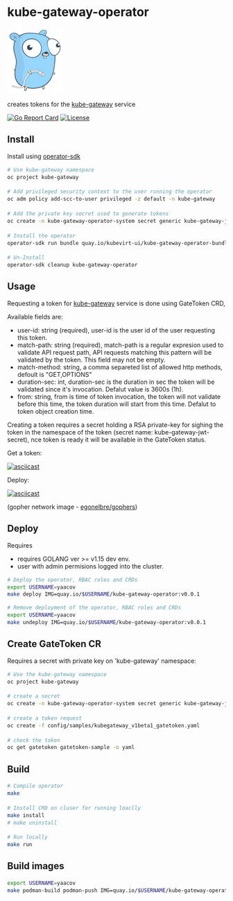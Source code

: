 # kube-gateway-operator

![alt gopher network](https://raw.githubusercontent.com/kubevirt-ui/kube-gateway/main/web/public/network-side.png)

creates tokens for the [kube-gateway](https://github.com/kubevirt-ui/kube-gateway) service

[![Go Report Card](https://goreportcard.com/badge/github.com/kubevirt-ui/kube-gateway-operator)](https://goreportcard.com/report/github.com/kubevirt-ui/kube-gateway-operator)
[![License](https://img.shields.io/badge/License-Apache%202.0-blue.svg)](https://opensource.org/licenses/Apache-2.0)

## Install

Install using [operator-sdk](https://sdk.operatorframework.io/docs/installation/)

```bash
# Use kube-gateway namespace
oc project kube-gateway

# Add privileged security context to the user running the operator
oc adm policy add-scc-to-user privileged -z default -n kube-gateway

# Add the private key secret used to generate tokens
oc create -n kube-gateway-operator-system secret generic kube-gateway-jwt-secret --from-file=test/cert.pem --from-file=test/key.pem

# Install the operator
operator-sdk run bundle quay.io/kubevirt-ui/kube-gateway-operator-bundle:v0.0.1 -n kube-gateway

# Un-Install
operator-sdk cleanup kube-gateway-operator
```

## Usage

Requesting a token for [kube-gateway](https://github.com/kubevirt-ui/kube-gateway) service is done using GateToken CRD,

Available fields are:

- user-id: string (required), user-id is the user id of the user requesting this token.
- match-path: string (required), match-path is a regular expresion used to validate API request path, API requests matching this pattern will be validated by the token. This field may not be empty.
- match-method: string, a comma separeted list of allowed http methods, defoult is "GET,OPTIONS"
- duration-sec: int, duration-sec is the duration in sec the token will be validated since it's invocation. Defalut value is 3600s (1h).
- from: string, from is time of token invocation, the token will not validate before this time, the token duration will start from this time. Defalut to token object creation time.

Creating a token requires a secret holding a RSA private-key for sighing the token in the namespace of the token (secret name: kube-gateway-jwt-secret), nce token is ready it will be available in the GateToken status.

Get a token:

[![asciicast](https://asciinema.org/a/397136.svg)](https://asciinema.org/a/397136)

Deploy:

[![asciicast](https://asciinema.org/a/397137.svg)](https://asciinema.org/a/397137)

(gopher network image - [egonelbre/gophers](https://github.com/egonelbre/gophers))

## Deploy

Requires

- requires GOLANG ver >= v1.15 dev env.
- user with admin permisions logged into the cluster.

```bash
# Deploy the operator, RBAC roles and CRDs
export USERNAME=yaacov
make deploy IMG=quay.io/$USERNAME/kube-gateway-operator:v0.0.1
```

```bash
# Remove deployment of the operator, RBAC roles and CRDs
export USERNAME=yaacov
make undeploy IMG=quay.io/$USERNAME/kube-gateway-operator:v0.0.1
```

## Create GateToken CR

Requires a secret with private key on 'kube-gateway' namespace:

```bash
# Use the kube-gateway namespace
oc project kube-gateway

# create a secret
oc create -n kube-gateway-operator-system secret generic kube-gateway-jwt-secret --from-file=test/cert.pem --from-file=test/key.pem

# create a token request
oc create -f config/samples/kubegateway_v1beta1_gatetoken.yaml

# check the token
oc get gatetoken gatetoken-sample -o yaml
```

## Build

```bash
# Compile operator
make

# Install CRD on cluser for running loaclly
make install
# make uninstall

# Run locally
make run
```

## Build images

```bash
export USERNAME=yaacov
make podman-build podman-push IMG=quay.io/$USERNAME/kube-gateway-operator:v0.0.1
```
